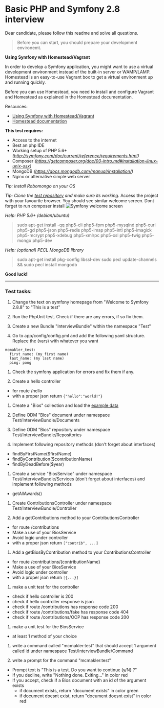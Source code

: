 # Basic PHP and Symfony 2.8 interview

Dear candidate, please follow this readme and solve all questions.

> Before you can start, you should prepare your development environemt.

**Using Symfony with Homestead/Vagrant**

In order to develop a Symfony application, you might want to use a virtual development environment instead of the built-in server or WAMP/LAMP. Homestead is an easy-to-use Vagrant box to get a virtual environment up and running quickly.

Before you can use Homestead, you need to install and configure Vagrant and Homestead as explained in the Homestead documentation.

Resources:
- [Using Symfony with Homestead/Vagrant](http://symfony.com/doc/current/cookbook/workflow/homestead.html)
- [Homestead documentation](http://laravel.com/docs/homestead#installation-and-setup)


**This test requires:**
- Access to the internet
- Best an php IDE
- Working setup of PHP 5.6+ *(http://symfony.com/doc/current/reference/requirements.html)*
- Composer *(https://getcomposer.org/doc/00-intro.md#installation-linux-unix-osx)*
- MongoDB *(https://docs.mongodb.com/manual/installation/)*
- Nginx or alternative simple web server

*Tip: Install Robomongo on your OS*

*Tip: Clone the [test repository](https://github.com/OskHa/php_interview_test) and make sure its working.*
Access the project with your favourite browser. You should see similar welcome screen. Dont forget to run composer install
![Symfony welcome screen](https://raw.githubusercontent.com/OskHa/php_interview_test/master/symfony_screenshot.png)

*Help: PHP 5.6+ (debian/ubuntu)*
> sudo apt-get install -qq php5-cli php5-fpm php5-mysqlnd php5-curl php5-gd php5-json php5-redis php5-imap php5-intl php5-imagick php5-mcrypt php5-xdebug php5-xmlrpc php5-xsl php5-twig php5-mongo php5-dev

*Help: (optional) PECL MongoDB library*
> sudo apt-get install pkg-config libssl-dev
> sudo pecl update-channels && sudo pecl install mongodb

**Good luck!**


--------


### Test tasks:

1. Change the text on symfony homepage from "Welcome to Symfony 2.8.8" to "This is a test"

1. Run the PhpUnit test. Check if there are any errors, if so fix them.

1. Create a new Bundle "InterviewBundle" within the namespace "Test"

1. Go to app/config/config.yml and add the following yaml structure. Replace the (vars) with whatever you want

  ```
  mcmakler_test:
    first_name: (my first name)
    last_name: (my last name)
    ping: pong
  ```

1. Check the symfony application for errors and fix them if any.

1. Create a hello controller
  * for route /hello
  * with a proper json return `{"hello":"world!"}`

1. Create a "Bios" collection and load the [example data](https://docs.mongodb.com/manual/reference/bios-example-collection/)

1. Define ODM "Bios" document under namespace Test/InterviewBundle/Documents

1. Define ODM "Bios" repository under namespace Test/InterviewBundle/Repositories

1. Implement following repository methods (don't forget about interfaces)
  * findByFirstName($firstName)
  * findByContribution($contributionName)
  * findByDeadBefore($year)

1. Create a service "BiosService" under namespace Test/InterviewBundle/Services (don't forget about interfaces) and implement following methods
  * getAllAwards()

1. Create ContributionsController under namespace Test/InterviewBundle/Controller

1. Add a getContributions method to your ContributionsController
  * for route /contributions
  * Make a use of your BiosService
  * Avoid logic under controller
  * with a proper json return `["contrib", ...]`

1. Add a getBiosByContribution method to your ContributionsController
  * for route /contributions/{contributionName}
  * Make a use of your BiosService
  * Avoid logic under controller
  * with a proper json return `[{...}]`

1. make a unit test for the controller
  * check if hello controller is 200
  * check if hello controller response is json
  * check if route /contributions has response code 200
  * check if route /contributions/fake has response code 404
  * check if route /contributions/OOP has response code 200
  
1. make a unit test for the BiosService
  * at least 1 method of your choice

1. write a command called "mcmakler:test" that should accept 1 argument called id under namespace Test/InterviewBundle/Command

1. write a prompt for the command "mcmakler:test"
  * Prompt text is "This is a test. Do you want to continue (y/N) ?"
  * If you decline, write "Nothing done. Exiting..." in color red
  * If you accept, check if a Bios document with an id of the argument exists
    * if document exists, return "document exists" in color green
    * if document doesnt exist, return "document doesnt exist" in color red
